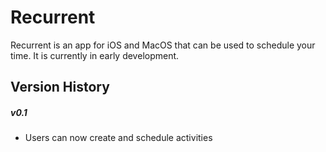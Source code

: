 # Recurrent
Recurrent is an app for iOS and MacOS that can be used to schedule your time. It
is currently in early development.

## Version History
##### v0.1
 - Users can now create and schedule activities
